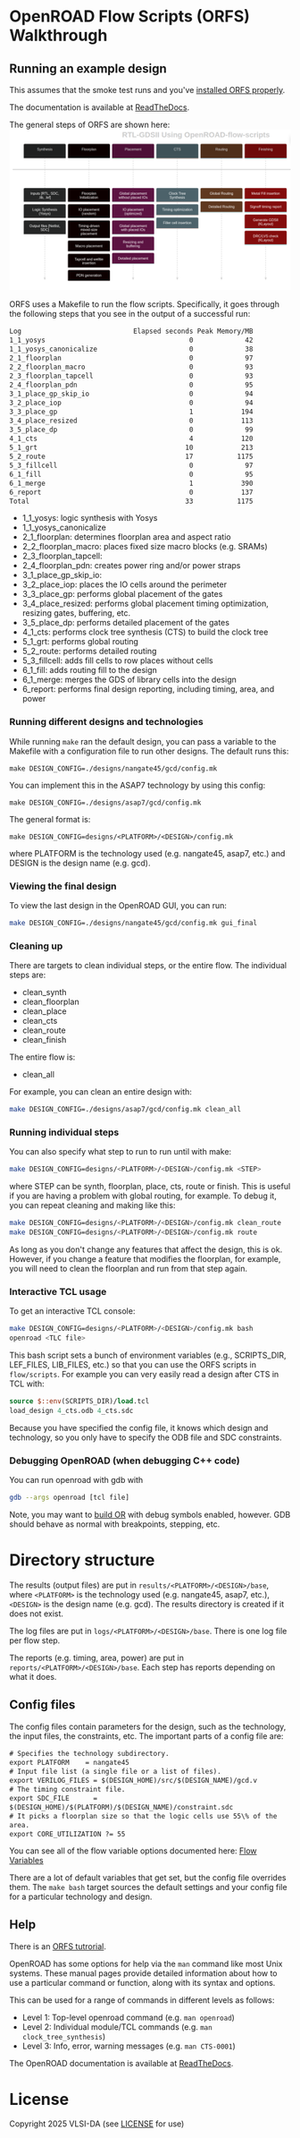 # OpenROAD Flow Scripts (ORFS) Walkthrough

## Running an example design

This assumes that the smoke test runs and you've [installed ORFS properly](orfs-installation.md).

The documentation is available at [ReadTheDocs](https://openroad.readthedocs.io/en/latest/).

The general steps of ORFS are shown here:
![OpenROAD Flow Scripts Methodology Steps](orfs/orfs_flow.png)

ORFS uses a Makefile to run the flow scripts. Specifically, it goes through the following steps that you see in the output
of a successful run:

```
Log                            Elapsed seconds Peak Memory/MB
1_1_yosys                                    0             42
1_1_yosys_canonicalize                       0             38
2_1_floorplan                                0             97
2_2_floorplan_macro                          0             93
2_3_floorplan_tapcell                        0             93
2_4_floorplan_pdn                            0             95
3_1_place_gp_skip_io                         0             94
3_2_place_iop                                0             94
3_3_place_gp                                 1            194
3_4_place_resized                            0            113
3_5_place_dp                                 0             99
4_1_cts                                      4            120
5_1_grt                                     10            213
5_2_route                                   17           1175
5_3_fillcell                                 0             97
6_1_fill                                     0             95
6_1_merge                                    1            390
6_report                                     0            137
Total                                       33           1175
```

* 1_1_yosys: logic synthesis with Yosys
* 1_1_yosys_canonicalize
* 2_1_floorplan: determines floorplan area and aspect ratio
* 2_2_floorplan_macro: places fixed size macro blocks (e.g. SRAMs)
* 2_3_floorplan_tapcell:
* 2_4_floorplan_pdn: creates power ring and/or power straps
* 3_1_place_gp_skip_io:
* 3_2_place_iop: places the IO cells around the perimeter
* 3_3_place_gp: performs global placement of the gates
* 3_4_place_resized: performs global placement timing optimization, resizing gates, buffering, etc.
* 3_5_place_dp: performs detailed placement of the gates
* 4_1_cts: performs clock tree synthesis (CTS) to build the clock tree
* 5_1_grt: performs global routing
* 5_2_route: performs detailed routing
* 5_3_fillcell: adds fill cells to row places without cells
* 6_1_fill: adds routing fill to the design
* 6_1_merge: merges the GDS of library cells into the design
* 6_report: performs final design reporting, including timing, area, and power

### Running different designs and technologies

While running ```make``` ran the default design, you can pass a variable to the Makefile with a configuration file
to run other designs. The default runs this:

```
make DESIGN_CONFIG=./designs/nangate45/gcd/config.mk
```

You can implement this in the ASAP7 technology by using this config:

```
make DESIGN_CONFIG=./designs/asap7/gcd/config.mk
```

The general format is:

```
make DESIGN_CONFIG=designs/<PLATFORM>/<DESIGN>/config.mk 
```

where PLATFORM is the technology used (e.g. nangate45, asap7, etc.) and DESIGN is the design name (e.g. gcd).

### Viewing the final design

To view the last design in the OpenROAD GUI, you can run:

```bash
make DESIGN_CONFIG=./designs/nangate45/gcd/config.mk gui_final
```

### Cleaning up

There are targets to clean individual steps, or the entire flow. The individual steps are:

* clean_synth
* clean_floorplan
* clean_place
* clean_cts
* clean_route
* clean_finish

The entire flow is:

* clean_all

For example, you can clean an entire design with:

```bash
make DESIGN_CONFIG=./designs/asap7/gcd/config.mk clean_all
```

### Running individual steps

You can also specify what step to run to run until with make:

```bash
make DESIGN_CONFIG=designs/<PLATFORM>/<DESIGN>/config.mk <STEP>
```

where STEP can be synth, floorplan, place, cts, route or finish. This is useful
if you are having a problem with global routing, for example. To debug it, you
can repeat cleaning and making like this:

```bash
make DESIGN_CONFIG=designs/<PLATFORM>/<DESIGN>/config.mk clean_route
make DESIGN_CONFIG=designs/<PLATFORM>/<DESIGN>/config.mk route
```

As long as you don't change any features that affect the design, this is ok.
However, if you change a feature that modifies the floorplan, for example, you
will need to clean the floorplan and run from that step again.

### Interactive TCL usage

To get an interactive TCL console:  

```bash
make DESIGN_CONFIG=designs/<PLATFORM>/<DESIGN>/config.mk bash
openroad <TLC file>
```

This bash script sets a bunch of environment variables (e.g., SCRIPTS_DIR,
LEF_FILES, LIB_FILES, etc.) so that you can use the ORFS scripts in
```flow/scripts```. For example you can very easily read a design after CTS in TCL with:

```tcl
source $::env(SCRIPTS_DIR)/load.tcl
load_design 4_cts.odb 4_cts.sdc
```

Because you have specified the config file, it knows which design and
technology, so you only have to specify the ODB file and SDC constraints.

### Debugging OpenROAD (when debugging C++ code)

You can run openroad with gdb with

```bash
gdb --args openroad [tcl file]
```

Note, you may want to [build OR](orfs-build.md) with debug symbols enabled, however.
GDB should behave as normal with breakpoints, stepping, etc.

# Directory structure

The results (output files) are put in ```results/<PLATFORM>/<DESIGN>/base```,
where ```<PLATFORM>``` is the technology used (e.g. nangate45, asap7, etc.),
```<DESIGN>``` is the design name (e.g. gcd). The results directory is created
if it does not exist.

The log files are put in ```logs/<PLATFORM>/<DESIGN>/base```. There is one
log file per flow step.

The reports (e.g. timing, area, power) are put in
```reports/<PLATFORM>/<DESIGN>/base```. Each step has reports depending on what
it does.

## Config files

The config files contain parameters for the design, such as the technology, the
input files, the constraints, etc. The important parts of a config file
are:

```
# Specifies the technology subdirectory.
export PLATFORM    = nangate45
# Input file list (a single file or a list of files).
export VERILOG_FILES = $(DESIGN_HOME)/src/$(DESIGN_NAME)/gcd.v
# The timing constraint file.
export SDC_FILE      = $(DESIGN_HOME)/$(PLATFORM)/$(DESIGN_NAME)/constraint.sdc
# It picks a floorplan size so that the logic cells use 55\% of the area.
export CORE_UTILIZATION ?= 55
```

You can see all of the flow variable options documented here:
[Flow Variables](https://openroad-flow-scripts.readthedocs.io/en/latest/user/FlowVariables.html)

There are a lot of default variables that get set, but the config file
overrides them. The ```make bash``` target sources the default settings and
your config file for a particular technology and design.

## Help

There is an [ORFS tutrorial](https://openroad-flow-scripts.readthedocs.io/en/latest/tutorials/FlowTutorial.html).

OpenROAD has some options for help via the ``man`` command like most
Unix systems. These manual pages provide detailed information about how to use
a particular command or function, along with its syntax and options.

This can be used for a range of commands in different levels as follows:

* Level 1: Top-level openroad command (e.g. ``man openroad``)
* Level 2: Individual module/TCL commands (e.g. ``man clock_tree_synthesis``)
* Level 3: Info, error, warning messages (e.g. ``man CTS-0001``)

The OpenROAD documentation is available at [ReadTheDocs](https://openroad.readthedocs.io/en/latest/).

# License

Copyright 2025 VLSI-DA (see [LICENSE](LICENSE) for use)
